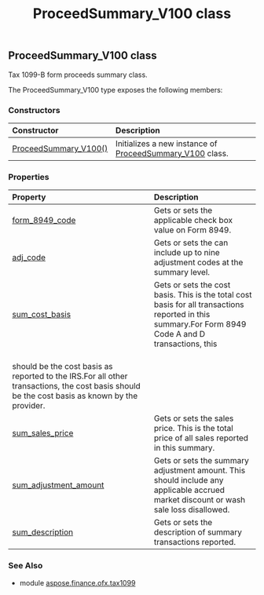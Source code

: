 ﻿---
title: ProceedSummary_V100 class
second_title: Aspose.Finance for Python via .NET API References
description: 
type: docs
weight: 90
url: /python-net/aspose.finance.ofx.tax1099/proceedsummary_v100/
is_root: false
---

## ProceedSummary_V100 class

Tax 1099-B form proceeds summary class.



The ProceedSummary_V100 type exposes the following members:

### Constructors
| Constructor | Description |
| :- | :- |
| [ProceedSummary_V100()](/finance/python-net/aspose.finance.ofx.tax1099/proceedsummary_v100/__init__/#) | Initializes a new instance of [ProceedSummary_V100](/finance/python-net/aspose.finance.ofx.tax1099/proceedsummary_v100) class. |


### Properties
| Property | Description |
| :- | :- |
| [form_8949_code](/finance/python-net/aspose.finance.ofx.tax1099/proceedsummary_v100/form_8949_code) | Gets or sets the applicable check box value on Form 8949. |
| [adj_code](/finance/python-net/aspose.finance.ofx.tax1099/proceedsummary_v100/adj_code) | Gets or sets the can include up to nine adjustment codes at the summary level. |
| [sum_cost_basis](/finance/python-net/aspose.finance.ofx.tax1099/proceedsummary_v100/sum_cost_basis) | Gets or sets the cost basis. This is the total cost basis for all transactions reported in this summary.For Form 8949 Code A and D transactions, this<br/>should be the cost basis as reported to the IRS.For all other transactions, the cost basis should be the cost basis as known by the provider. |
| [sum_sales_price](/finance/python-net/aspose.finance.ofx.tax1099/proceedsummary_v100/sum_sales_price) | Gets or sets the sales price. This is the total price of all sales reported in this summary. |
| [sum_adjustment_amount](/finance/python-net/aspose.finance.ofx.tax1099/proceedsummary_v100/sum_adjustment_amount) | Gets or sets the summary adjustment amount. This should include any applicable accrued market discount or wash sale loss disallowed. |
| [sum_description](/finance/python-net/aspose.finance.ofx.tax1099/proceedsummary_v100/sum_description) | Gets or sets the description of summary transactions reported. |


### See Also

* module [aspose.finance.ofx.tax1099](../)
